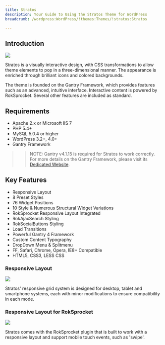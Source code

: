 ```yaml
---
title: Stratos
description: Your Guide to Using the Stratos Theme for WordPress
breadcrumb: /wordpress:WordPress/!themes:Themes/!stratos:Stratos

---
```


Introduction
-----

![][stratos]

Stratos is a visually interactive design, with CSS transformations to allow theme elements to pop in a three-dimensional manner. The appearance is enriched through brilliant icons and colored backgrounds.

The theme is founded on the Gantry Framework, which provides features such as an advanced, intuitive interface. Interactive content is powered by RokSprocket. Several other features are included as standard.

Requirements
-----

* Apache 2.x or Microsoft IIS 7
* PHP 5.4+
* MySQL 5.0.4 or higher
* WordPress 3.2+, 4.0+
* Gantry Framework

>> NOTE: Gantry v4.1.15 is required for Stratos to work correctly. For more details on the Gantry Framework, please visit its [Dedicated Website][gantry].

Key Features
-----

* Responsive Layout
* 8 Preset Styles
* 76 Widget Positions
* 10 Style & Numerous Structural Widget Variations
* RokSprocket Responsive Layout Integrated
* RokAjaxSearch Styling
* RokSocialButtons Styling
* Load Transitions
* Powerful Gantry 4 Framework
* Custom Content Typography
* DropDown Menu & Splitmenu
* FF, Safari, Chrome, Opera, IE8+ Compatible
* HTML5, CSS3, LESS CSS

### Responsive Layout

![][responsive]

Stratos' responsive grid system is designed for desktop, tablet and smartphone systems, each with minor modifications to ensure compatibility in each mode.

### Responsive Layout for RokSprocket

![][roksprocket]

Stratos comes with the RokSprocket plugin that is built to work with a responsive layout and support mobile touch events, such as 'swipe'.

[gantry]: http://gantry.org/
[gantry_install]: ../../start/gantry.md
[download]: http://www.rockettheme.com/wordpress-downloads/club/3516-Stratos
[stratos]: assets/stratos.jpeg
[responsive]: assets/responsive.jpg
[roksprocket]: assets/roksprocket.jpg
[filezilla]: https://filezilla-project.org
[launcher]: ../../start/rocketlauncher.md
[strips]: assets/roksprocket_strips.jpg